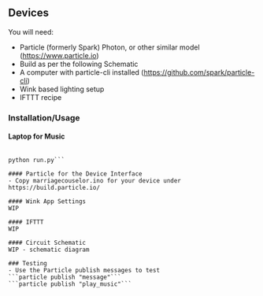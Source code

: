 ## Devices

You will need:
- Particle (formerly Spark) Photon, or other similar model (https://www.particle.io)
- Build as per the following Schematic
- A computer with particle-cli installed (https://github.com/spark/particle-cli)
- Wink based lighting setup
- IFTTT recipe

### Installation/Usage
#### Laptop for Music
```npm install -g particle-cli

python run.py```

#### Particle for the Device Interface
- Copy marriagecouselor.ino for your device under https://build.particle.io/

#### Wink App Settings
WIP

#### IFTTT
WIP

#### Circuit Schematic
WIP - schematic diagram

### Testing
- Use the Particle publish messages to test
```particle publish "message"```
```particle publish "play_music"```
